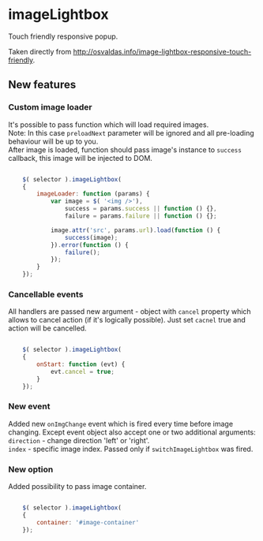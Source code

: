 imageLightbox
=============

Touch friendly responsive popup. 

Taken directly from http://osvaldas.info/image-lightbox-responsive-touch-friendly.

## New features

### Custom image loader

It's possible to pass function which will load required images.
<br/>
Note: In this case ``preloadNext`` parameter will be ignored and all pre-loading behaviour will be up to you.
<br/>
After image is loaded, function should pass image's instance to ``success`` callback, this image will be injected to DOM.

```javascript

    $( selector ).imageLightbox(
    {
        imageLoader: function (params) {
            var image = $( '<img />'),
                success = params.success || function () {},
                failure = params.failure || function () {};

            image.attr('src', params.url).load(function () {
                success(image);
            }).error(function () {
                failure();
            });
        }
    });

```

### Cancellable events

All handlers are passed new argument - object with ``cancel`` property which allows to cancel action (if it's logically possible).
Just set ``cacnel`` true and action will be cancelled.

```javascript

    $( selector ).imageLightbox(
    {
        onStart: function (evt) {
            evt.cancel = true;
        }
    });

```

### New event

Added new ``onImgChange`` event which is fired every time before image changing.
Except event object also accept one or two additional arguments:
<br/>
``direction`` - change direction 'left' or 'right'.
<br/>
``index`` - specific image index. Passed only if ``switchImageLightbox`` was fired.


### New option

Added possibility to pass image container.

```javascript

    $( selector ).imageLightbox(
    {
        container: '#image-container'
    });

```